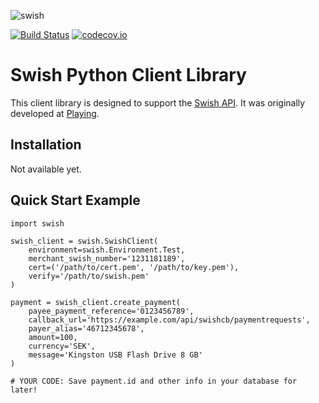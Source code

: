 ![swish](https://cloud.githubusercontent.com/assets/3159565/14217729/1d4b6732-f850-11e5-8a00-90d4ab30ddbd.png)

[![Build Status](https://travis-ci.org/playing-se/swish-python.svg?branch=master)](https://travis-ci.org/playing-se/swish-python)
[![codecov.io](https://codecov.io/github/playing-se/swish-python/coverage.svg?branch=master)](https://codecov.io/github/playing-se/swish-python?branch=master)
# Swish Python Client Library
This client library is designed to support the [Swish API](https://www.getswish.se/content/uploads/2015/06/Guide-Swish-API_160329.pdf). It was originally developed at [Playing](https://playing.se/).

## Installation
Not available yet.

## Quick Start Example

    import swish

    swish_client = swish.SwishClient(
        environment=swish.Environment.Test,
        merchant_swish_number='1231181189',
        cert=('/path/to/cert.pem', '/path/to/key.pem'),
        verify='/path/to/swish.pem'
    )

    payment = swish_client.create_payment(
        payee_payment_reference='0123456789',
        callback_url='https://example.com/api/swishcb/paymentrequests',
        payer_alias='46712345678',
        amount=100,
        currency='SEK',
        message='Kingston USB Flash Drive 8 GB'
    )

    # YOUR CODE: Save payment.id and other info in your database for later!
